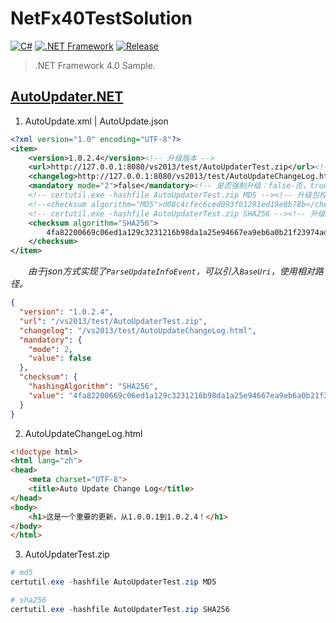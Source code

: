 # NetFx40TestSolution

[![C#](https://img.shields.io/badge/C%23-4.0-brightgreen.svg?style=flat&logo=csharp)](https://learn.microsoft.com/zh-cn/dotnet/csharp/programming-guide)
[![.NET Framework](https://img.shields.io/badge/.NET_Framework-4.0-brightgreen.svg?style=flat&logo=.net)](https://dotnet.microsoft.com/zh-cn/download/dotnet-framework)
[![Release](https://img.shields.io/badge/Release-1.4.0-blue.svg)](https://github.com/aaric/NetFx40TestSolution/releases)

> .NET Framework 4.0 Sample.

## [AutoUpdater.NET](https://www.nuget.org/packages/AutoUpdater.NET.CredentialsFix)

1. AutoUpdate.xml | AutoUpdate.json

```xml
<?xml version="1.0" encoding="UTF-8"?>
<item>
    <version>1.0.2.4</version><!-- 升级版本 -->
    <url>http://127.0.0.1:8080/vs2013/test/AutoUpdaterTest.zip</url><!-- 升级包下载路径 -->
    <changelog>http://127.0.0.1:8080/vs2013/test/AutoUpdateChangeLog.html</changelog><!-- 升级日志 -->
    <mandatory mode="2">false</mandatory><!-- 是否强制升级：false-否，true-是 -->
    <!-- certutil.exe -hashfile AutoUpdaterTest.zip MD5 --><!-- 升级包校验 -->
    <!--<checksum algorithm="MD5">d08c4cfec6ced093f01291ed19e8b78b</checksum>-->
    <!-- certutil.exe -hashfile AutoUpdaterTest.zip SHA256 --><!-- 升级包校验 -->
    <checksum algorithm="SHA256">
        4fa82200669c06ed1a129c3231216b98da1a25e94667ea9eb6a0b21f23974adb
    </checksum>
</item>
```

&emsp;&emsp;*由于json方式实现了`ParseUpdateInfoEvent`，可以引入`BaseUri`，使用相对路径。*

```json
{
  "version": "1.0.2.4",
  "url": "/vs2013/test/AutoUpdaterTest.zip",
  "changelog": "/vs2013/test/AutoUpdateChangeLog.html",
  "mandatory": {
    "mode": 2,
    "value": false
  },
  "checksum": {
    "hashingAlgorithm": "SHA256",
    "value": "4fa82200669c06ed1a129c3231216b98da1a25e94667ea9eb6a0b21f23974adb"
  }
}
```

2. AutoUpdateChangeLog.html

```html
<!doctype html>
<html lang="zh">
<head>
    <meta charset="UTF-8">
    <title>Auto Update Change Log</title>
</head>
<body>
    <h1>这是一个重要的更新，从1.0.0.1到1.0.2.4！</h1>
</body>
</html>
```

3. AutoUpdaterTest.zip

```powershell
# md5
certutil.exe -hashfile AutoUpdaterTest.zip MD5

# sha256
certutil.exe -hashfile AutoUpdaterTest.zip SHA256
```


